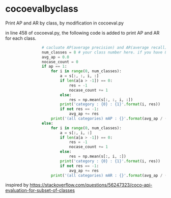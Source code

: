 # cocoevalbyclass

Print AP and AR by class, by modification in cocoeval.py

in line 458 of cocoeval.py, the following code is added to print AP and AR for each class.

```python
				# cacluate AP(average precision) and AR(average recall) for each category
                num_classes = 8 # your class number here. if you have 80 classes, num_classes should be 81
                avg_ap = 0.0
                nocase_count = 0
                if ap == 1:
                    for i in range(0, num_classes):
                        a = s[:, :, i, :]
                        if len(a[a > -1]) == 0:
                            res = -1
                            nocase_count += 1
                        else:
                            res = np.mean(s[:, :, i, :])
                        print('category : {0} : {1}'.format(i, res))
                        if not res == -1:
                            avg_ap += res
                    print('(all categories) mAP : {}'.format(avg_ap / (num_classes - nocase_count)))
                else:
                    for i in range(0, num_classes):
                        a = s[:, i, :]
                        if len(a[a > -1]) == 0:
                            res = -1
                            nocase_count += 1
                        else:
                            res = np.mean(s[:, i, :])
                        print('category : {0} : {1}'.format(i, res))
                        if not res == -1:
                            avg_ap += res
                    print('(all categories) mAR : {}'.format(avg_ap / (num_classes - nocase_count)))
```

inspired by https://stackoverflow.com/questions/56247323/coco-api-evaluation-for-subset-of-classes

